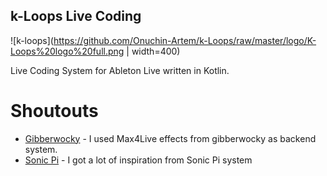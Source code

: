 ## k-Loops Live Coding

![k-loops](https://github.com/Onuchin-Artem/k-Loops/raw/master/logo/K-Loops%20logo%20full.png | width=400)

Live Coding System for  Ableton Live written in Kotlin.


# Shoutouts

 - [Gibberwocky](https://github.com/gibber-cc/gibberwocky) - I used Max4Live effects from gibberwocky as backend system.
 - [Sonic Pi](https://sonic-pi.net/) - I got a lot of inspiration from Sonic Pi system
